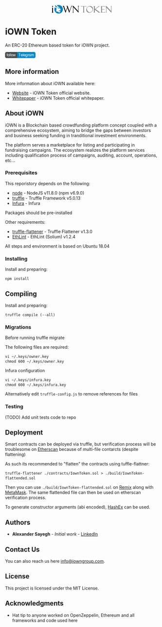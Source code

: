 <p align="center">
  <img src="./assets/iown-logo.png">
</p>

# iOWN Token

An ERC-20 Ethereum based token for iOWN project.

[![Telegram icon](./assets/telegram-follow.png)](https://t.me/iOWNToken)

## More information

More information about iOWN available here:

* [Website](https://www.iowntoken.com) - iOWN Token official website.
* [Whitepaper](https://www.iowntoken.com/whitepaper) - iOWN Token official whitepaper.

## About iOWN

iOWN is a Blockchain based crowdfunding platform concept coupled with a comprehensive ecosystem, 
aiming to bridge the gaps between investors and business seeking funding in tranditional investment environments.

The platform serves a marketplace for listing and participating in fundraising campaigns.
The ecosystem realizes the platform services including qualification process of campaigns, auditing, account, operations, etc...

### Prerequisites

This reporistory depends on the following:

* [node](https://nodejs.org) - NodeJS v11.8.0 (npm v6.9.0)
* [truffle](https://truffleframework.com) - Truffle Framework v5.0.13
* [Infura](https://infura.io) - Infura 

Packages should be pre-installed

Other requirements:

* [truffle-flattener](https://github.com/nomiclabs/truffle-flattener) - Truffle Flattener v1.3.0
* [EthLint](https://github.com/duaraghav8/Ethlint) - EthLint (Solium) v1.2.4

All steps and environment is based on Ubuntu 18.04

### Installing

Install and preparing:

```
npm install
```

## Compiling

Install and preparing:

```
truffle compile (--all)
```

### Migrations

Before running truffle migrate

The following files are required:

```
vi ~/.keys/owner.key
chmod 600 ~/.keys/owner.key
```

Infura configuration

```
vi ~/.keys/infura.key
chmod 600 ~/.keys/infura.key
```

Alternatively edit `truffle-config.js` to remove references for files

### Testing

(TODO) Add unit tests code to repo

## Deployment

Smart contracts can be deployed via truffle, but verification process will be troublesome on [Etherscan](https://etherscan.io) because of multi-file contarcts (despite flattening)

As such its recommended to "flatten" the contracts using tuffle-flattner:

```
truffle-flattener ./contracts/IownToken.sol > ./build/IownToken-flattended.sol
```

Then you can use `./build/IownToken-flattended.sol` on [Remix](remix.ethereum.org) along with [MetaMask](https://metamask.io).
The same flattended file can then be used on etherscan verification process.

To generate constructor arguments (abi encoded), [HashEx](https://abi.hashex.org) can be used.

## Authors

* **Alexander Sayegh** - *Initial work* - [LinkedIn](https://www.linkedin.com/in/alexandersayegh/)

## Contact Us

You can also reach us here [info@iowngroup.com](mailto:info@iowngroup.com).

## License

This project is licensed under the MIT License.

## Acknowledgments

* Hat tip to anyone worked on OpenZeppelin, Ethereum and all frameworks and code used here
